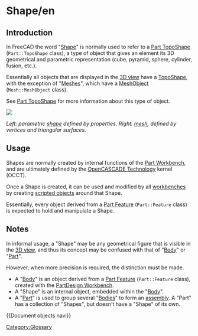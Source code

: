 # Shape/en


## Introduction

In FreeCAD the word \"[Shape](Shape.md)\" is normally used to refer to a [Part TopoShape](Part_TopoShape.md) (`Part::TopoShape` class), a type of object that gives an element its 3D geometrical and parametric representation (cube, pyramid, sphere, cylinder, fusion, etc.).

Essentially all objects that are displayed in the [3D view](3D_view.md) have a [TopoShape](Part_TopoShape.md), with the exception of \"[Meshes](Mesh.md)\", which have a [MeshObject](Mesh_MeshObject.md) (`Mesh::MeshObject` class).

See [Part TopoShape](Part_TopoShape.md) for more information about this type of object.

![](images/Shape_and_mesh.svg )


*Left: parametric [shape](Shape.md) defined by properties. Right: [mesh](Mesh.md), defined by vertices and triangular surfaces.*

## Usage

Shapes are normally created by internal functions of the [Part Workbench](Part_Workbench.md), and are ultimately defined by the [OpenCASCADE Technology](OpenCASCADE.md) kernel (OCCT).

Once a Shape is created, it can be used and modified by all [workbenches](Workbenches.md) by creating [scripted objects](scripted_objects.md) around that Shape.

Essentially, every object derived from a [Part Feature](Part_Feature.md) (`Part::Feature` class) is expected to hold and manipulate a Shape.

## Notes

In informal usage, a \"Shape\" may be any geometrical figure that is visible in the [3D view](3D_view.md), and thus its concept may be confused with that of \"[Body](Body.md)\" or \"[Part](Part.md)\".

However, when more precision is required, the distinction must be made.

-   A \"[Body](Body.md)\" is an object derived from a [Part Feature](Part_Feature.md) (`Part::Feature` class), created with the [PartDesign Workbench](PartDesign_Workbench.md).
-   A \"Shape\" is an internal object, embedded within the \"[Body](Body.md)\".
-   A \"[Part](Part.md)\" is used to group several \"[Bodies](Body.md)\" to form an [assembly](assembly.md). A \"Part\" has a collection of \"Shapes\", but doesn\'t have a \"Shape\" of its own.


 {{Document objects navi}} 

[Category:Glossary](Category:Glossary.md)
